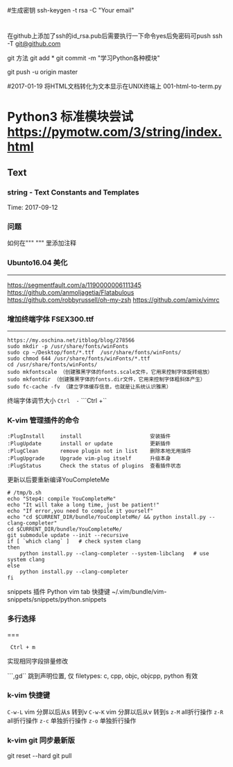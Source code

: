 #生成密钥
ssh-keygen -t rsa -C "Your email"

#
在github上添加了ssh的id_rsa.pub后需要执行一下命令yes后免密码可push
ssh -T git@github.com

git 方法
git add *
git commit -m "学习Python各种模块"

git push -u origin master


#2017-01-19 将HTML文档转化为文本显示在UNIX终端上
001-html-to-term.py

# Python3 标准模块尝试    https://pymotw.com/3/string/index.html
## Text
### string - Text Constants and Templates
Time: 2017-09-12

###  问题

如何在""" """ 里添加注释


### Ubunto16.04 美化
---
https://segmentfault.com/a/1190000006111345
https://github.com/anmoljagetia/Flatabulous
https://github.com/robbyrussell/oh-my-zsh
https://github.com/amix/vimrc

### 增加终端字体   FSEX300.ttf
---
```
https://my.oschina.net/itblog/blog/278566
sudo mkdir -p /usr/share/fonts/winFonts
sudo cp ~/Desktop/font/*.ttf  /usr/share/fonts/winFonts/
sudo chmod 644 /usr/share/fonts/winFonts/*.ttf
cd /usr/share/fonts/winFonts/
sudo mkfontscale （创建雅黑字体的fonts.scale文件，它用来控制字体旋转缩放）
sudo mkfontdir （创建雅黑字体的fonts.dir文件，它用来控制字体粗斜体产生）
sudo fc-cache -fv （建立字体缓存信息，也就是让系统认识雅黑）
```

终端字体调节大小  ```Ctrl  -``` ```Ctrl  +``

### K-vim 管理插件的命令
```
:PlugInstall     install                      安装插件
:PlugUpdate      install or update            更新插件
:PlugClean       remove plugin not in list    删除本地无用插件
:PlugUpgrade     Upgrade vim-plug itself      升级本身
:PlugStatus      Check the status of plugins  查看插件状态
```

更新以后要重新编译YouCompleteMe

```
# /tmp/b.sh
echo "Step4: compile YouCompleteMe"
echo "It will take a long time, just be patient!"
echo "If error,you need to compile it yourself"
echo "cd $CURRENT_DIR/bundle/YouCompleteMe/ && python install.py --clang-completer"
cd $CURRENT_DIR/bundle/YouCompleteMe/
git submodule update --init --recursive
if [ `which clang` ]   # check system clang
then
    python install.py --clang-completer --system-libclang   # use system clang
else
    python install.py --clang-completer
fi
```

snippets  插件
Python vim tab 快捷键
~/.vim/bundle/vim-snippets/snippets/python.snippets

### 多行选择
===

``` Ctrl + m```

实现相同字段排量修改

```,gd``  跳到声明位置, 仅 filetypes: c, cpp, objc, objcpp, python 有效

### k-vim 快捷键

```C-w-L```  vim 分屏以后从s 转到v
```C-w-K```  vim 分屏以后从v 转到s
```z-M```    all折行操作
```z-R```    all折行操作
```z-c```    单独折行操作
```z-o```    单独折行操作

### k-vim  git 同步最新版

git reset --hard
git pull




